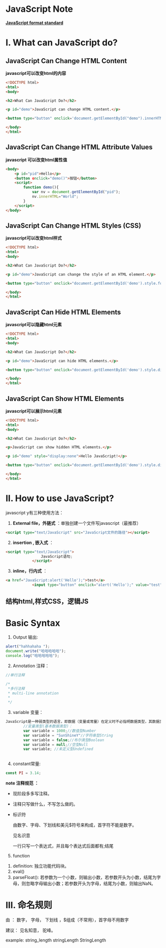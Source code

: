 # JavaScript Note



[**JavaScript format standard**](https://segmentfault.com/a/1190000009636665)



#  I. What can JavaScript do?

## JavaScript Can Change HTML Content

**javascript可以改变html的内容**

```html
<!DOCTYPE html>
<html>
<body>

<h2>What Can JavaScript Do?</h2>

<p id="demo">JavaScript can change HTML content.</p>

<button type="button" onclick='document.getElementById("demo").innerHTML = "Hello JavaScript!"'>Click Me!</button>

</body>
</html>

```



## JavaScript Can Change HTML Attribute Values

**javascript 可以改变html属性值**

```html
<body>
	<p id="pid">Hello</p>
	<button οnclick="demo()">按钮</button>
	<script>
		function demo(){
			var nv = document.getElementById("pid");
			nv.innerHTML="World";
		}
	</script>
</body>
```



## JavaScript Can Change HTML Styles (CSS)

**javascript可以改变html样式**

```html
<!DOCTYPE html>
<html>
<body>

<h2>What Can JavaScript Do?</h2>

<p id="demo">JavaScript can change the style of an HTML element.</p>

<button type="button" onclick="document.getElementById('demo').style.fontSize='35px'">Click Me!</button>

</body>
</html> 
```





## JavaScript Can Hide HTML Elements

**javascript可以隐藏html元素**

```html
<!DOCTYPE html>
<html>
<body>

<h2>What Can JavaScript Do?</h2>

<p id="demo">JavaScript can hide HTML elements.</p>

<button type="button" onclick="document.getElementById('demo').style.display='none'">Click Me!</button>

</body>
</html> 

```





## JavaScript Can Show HTML Elements

**javascript可以展示html元素**

```html
<!DOCTYPE html>
<html>
<body>

<h2>What Can JavaScript Do?</h2>

<p>JavaScript can show hidden HTML elements.</p>

<p id="demo" style="display:none">Hello JavaScript!</p>

<button type="button" onclick="document.getElementById('demo').style.display='block'">Click Me!</button>

</body>
</html> 

```



# II. How to use JavaScript?

javascript y有三种使用方法：

1. **External file，外链式** ：单独创建一个文件写javascript（最推荐）

```html
<script type="text/JavaScript" src="JavaScript文件的路径"></script>
```



2. **insertion , 嵌入式** ：

```html
<script type="text/JavaScript">
				JavaScript语句; 
			</script>
```



3. **inline，行内式**  ：

```html
<a href="JavaScript:alert('Hello');">test</a>
			<input type="button" onclick="alert('Hello');" value="test">
```





## 结构html,样式CSS，逻辑JS



# Basic Syntax

1. Output 输出: 

```javascript
alert("hahhahaha ");
document.write("哈哈哈哈哈");
console.log("哈哈哈哈哈");
```

2. Annotation 注释：

```javascript
//单行注释

/*
 *多行注释
 * multi-line annotation
 *
 */
```

3. variable 变量：

```javascript
JavaScript是一种弱类型的语言，即数据（变量或常量）在定义时不必指明数据类型，其数据类型可以通过为数据赋值时根据其值来确定是什么类型。
		//变量类型(基本数据类型)： 
        var variable = 1000;//数值型Number
        var variable = "SunShineY"//字符串型String
        var variable = false;//布尔类型Boolean
        var variable = null;//空型Null
        var variable; //未定义型Undefined
		
```

4. constant常量:

```javascript
const PI = 3.14;
```

 

**note 注释规范 ：**



- 现阶段多多写注释。

- 注释只写做什么，不写怎么做的。

- 标识符

  由数字、字母、下划线和美元$符号来构成，首字符不能是数字。

  见名识意

  一行只写一个表达式，并且每个表达式后面都有;结尾



5. function

1) definition: 独立功能代码块。
2) eval()
3) parseFloat(): 若参数为一个小数，则输出小数，若参数开头为小数，结尾为字母，则忽略字母输出小数；若参数开头为字母，结尾为小数，则输出NaN。 



# III. 命名规则

由   ：  数字， 字母， 下划线  ，$组成（不常用），首字母不用数字

建议： 见名知意， 驼峰。

example: string_length  stringLength StringLength







